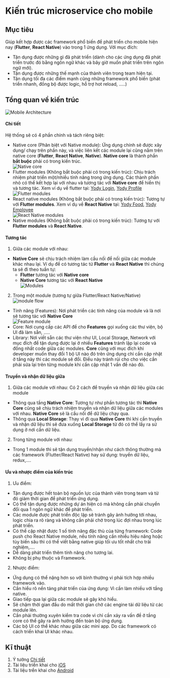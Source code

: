 # Kiến trúc microservice cho mobile

## Mục tiêu

Giúp kết hợp được các framework phổ biến để phát triển cho mobile hiện nay (**Flutter**, **React Native**) vào trong 1 ứng dụng. Với mục đích:
- Tận dụng được những gì đã phát triển (dành cho các ứng dụng đã phát triển trước đó bằng ngôn ngữ khác và bây giờ muốn phát triển trên ngôn ngữ mới).
- Tận dụng được những thế mạnh của thành viên trong team hiện tại.
- Tận dụng tối đa các điểm mạnh cũng những framework phổ biến (phát triển nhanh, đồng bộ được logic, hỗ trợ hot reload, .....)

## Tổng quan về kiến trúc 
![Mobile Architecture](https://github.com/SteveNguyenn/micro_mobile/blob/d7b47364035417b4aed696dd58050b2ecd0e22f8/images/mobile_architecture.png)  

#### Chi tiết
Hệ thống sẽ có 4 phần chính và tách riêng biệt:
- Native core (Phân biệt với Native module): Ứng dụng chính sẽ được xây dụng/ chạy trên phần này, và việc liên kết các module lại cũng nằm trên native core (**Flutter**, **React Native**, **Native**). **Native core** là thành phần **bắt buộc** phải có trong kiến trúc.</br>
![Native core](https://github.com/SteveNguyenn/micro_mobile/blob/main/images/native_core.png)
- Flutter modules (Không bắt buộc phải có trong kiến trúc): Chịu trách nhiệm phát triển một/nhiều tính năng trong ứng dụng. Các thành phần nhỏ có thể kết hợp lại với nhau và tương tác với **Native core** để hiển thị và tương tác. Xem ví dụ về flutter tại: [Yody Login](https://github.com/SteveNguyenn/micro_mobile/tree/main/yody_login), [Yody Profile](https://github.com/SteveNguyenn/micro_mobile/tree/main/yody_profile)</br>
![Flutter modules](https://github.com/SteveNguyenn/micro_mobile/blob/main/images/flutter_modules.png)</br>
- React native modules (Không bắt buộc phải có trong kiến trúc): Tương tự với **Flutter modules**. Xem ví dụ về **React Native** tại: [Yody Food](https://github.com/SteveNguyenn/micro_mobile/tree/main/yody_food), [Yody Employee](https://github.com/SteveNguyenn/micro_mobile/tree/main/yody_employee)</br>
![React Native modules](https://github.com/SteveNguyenn/micro_mobile/blob/main/images/rn_modules.png)</br>
- Native modules (Không bắt buộc phải có trong kiến trúc): Tương tự với **Flutter modules** và **React Native**.</br>
#### Tương tác
1. Giữa các module với nhau:
- **Native Core** sẽ chịu trách nhiệm làm cầu nối để nối giữa các module khác nhau lại. Ví dụ để có tương tác từ **Flutter** và **React Native** thì chúng ta sẽ đi theo tuần tự: 
  - **Flutter** tương tác với **Native core**
  - **Native Core** tương tác với **React Native**</br>
![Modules](https://github.com/SteveNguyenn/micro_mobile/blob/main/images/modules.png)
2. Trong một module (tương tự giữa Flutter/React Native/Native)</br>
![module flow](https://github.com/SteveNguyenn/micro_mobile/blob/main/images/feature_module.png)
- Tính năng (Features): Nơi phát triển các tính năng của module và là nơi sẽ tương tác với **Native Core** </br>
![Feature module](https://github.com/SteveNguyenn/micro_mobile/blob/main/images/feature_module.png)
- Core: Nơi cung cấp các API để cho **Features** gọi xuống các thư viện, bộ UI đã làm sẵn, .....
- Library: Nơi viết sẵn các thư viện như UI, Local Storage, Network với mục đích để tận dụng được lại ở nhiều **Features** tránh lặp lại code và đồng nhất code giữa các modules. **Core** cũng với mục đích khi developer muốn thay đổi 1 bộ UI nào đó trên ứng dụng chỉ cần cập nhật ở tầng này thì các module sẽ đổi. Điều này tránh rủi cho cho việc cần phải sửa lại trên từng module khi cần cập nhật 1 vấn đề nào đó.
#### Truyền và nhận dữ liệu giữa
1. Giữa các module với nhau: Có 2 cách để truyền và nhận dữ liệu giữa các module
- Thông qua tầng **Native Core**: Tương tự như phần tương tác thì **Native Core** cũng sẽ chịu trách nhiệm truyền và nhận dữ liệu giữa các modules với nhau. **Native Core** sẽ là cầu nối để dữ liệu chạy qua.
- Thông qua **Local Storage**: Thay vì đi qua **Native Core** thì khi cần truyền và nhận dữ liệu thì sẽ đưa xuống **Local Storage** từ đó có thể lấy ra sử dụng ở nơi cần dữ liệu.
2. Trong từng module với nhau: 
- Trong 1 module thì sẽ tận dụng truyền/nhận như cách thông thường mà các framework (Flutter/React Native) hay sử dụng: truyền dữ liệu, redux,....
#### Ưu và nhược điểm của kiến trúc
1. Ưu điểm:
- Tận dụng được hết toàn bộ nguồn lực của thành viên trong team và từ đó giảm thời gian để phát triển ứng dụng.
- Có thể tận dụng được những dự án hiện có mà không cần phải chuyển đổi qua 1 ngôn ngữ khác để phát triển.
- Các module được phát triển độc lập sẽ tránh gây ảnh hưởng tới nhau, logic chia ra rõ ràng và không cần phải chờ trong lúc đợi nhau trong lúc phát triển.
- Có thể cập nhật được 1 số tính năng đặc thù của từng framework: Code push cho React Native module, nếu tính năng cần nhiều hiệu năng hoặc tùy biến sâu thì có thể viết bằng native giúp tối ưu tốt nhất cho trải nghiệm,....
- Dễ dàng phát triển thêm tính năng cho tương lai.
- Không bị phụ thuộc và Framework.
2. Nhược điểm:
- Ứng dụng có thể nặng hơn so với bình thường vì phải tích hợp nhiều framework vào.
- Cần hiểu rõ nền tảng phát triển của ứng dụng: Vì cần làm nhiều với tầng native.
- Giao tiếp qua lại giữa các module sẽ gây khó hiểu.
- Sẽ chậm thời gian đầu do mất thời gian chờ các engine tải dữ liệu từ các module lên.
- Cần phải thường xuyên kiểm tra code vì chỉ cần xảy ra vấn đề ở tầng core có thể gây ra ảnh hưởng đến toàn bộ ứng dụng.
- Các bộ UI có thể khác nhau giữa các mini app. Do các framework có cách triển khai UI khác nhau.
## Kĩ thuật
1. Ý tưởng [Chi tiết](./content.md)
2. Tài liệu triển khai cho [iOS](https://github.com/SteveNguyenn/micro_mobile/iOS.md)
3. Tài liệu trển khai cho [Android](https://github.com/SteveNguyenn/micro_mobile/Android.md)